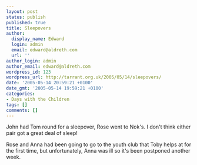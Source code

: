 ```yaml
---
layout: post
status: publish
published: true
title: Sleepovers
author:
  display_name: Edward
  login: admin
  email: edward@aldreth.com
  url: ''
author_login: admin
author_email: edward@aldreth.com
wordpress_id: 123
wordpress_url: http://tarrant.org.uk/2005/05/14/sleepovers/
date: '2005-05-14 20:59:21 +0100'
date_gmt: '2005-05-14 19:59:21 +0100'
categories:
- Days with the Children
tags: []
comments: []
---
```


John had Tom round for a sleepover, Rose went to Nok\'s. I don\'t think
either pair got a great deal of sleep!

Rose and Anna had been going to go to the youth club that Toby helps at
for the first time, but unfortunately, Anna was ill so it\'s been
postponed another week.

